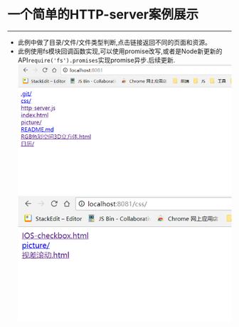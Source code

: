 # 一个简单的HTTP-server案例展示
----
* 此例中做了目录/文件/文件类型判断,点击链接返回不同的页面和资源。
* 此例使用fs模块回调函数实现,可以使用promise改写,或者是Node新更新的API`require('fs').promises`实现promise异步.后续更新.
![img1](https://github.com/L-WJ1995/http-server/blob/master/img1.png)  
![img2](https://github.com/L-WJ1995/http-server/blob/master/img2.png)
